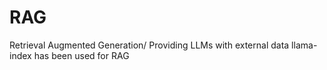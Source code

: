 # RAG
Retrieval Augmented Generation/ Providing LLMs with external data
llama-index has been used for RAG
